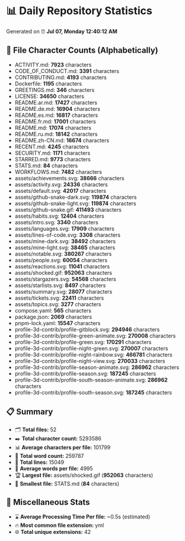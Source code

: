 # 📊 Daily Repository Statistics
Generated on ⏰ **Jul 07, Monday 12:40:12 AM**

## 📂 File Character Counts (Alphabetically)
- ACTIVITY.md: **7923** characters
- CODE_OF_CONDUCT.md: **3391** characters
- CONTRIBUTING.md: **4193** characters
- Dockerfile: **1195** characters
- GREETINGS.md: **346** characters
- LICENSE: **34650** characters
- README.ar.md: **17427** characters
- README.de.md: **16904** characters
- README.es.md: **16817** characters
- README.fr.md: **17001** characters
- README.md: **17074** characters
- README.ru.md: **18142** characters
- README.zh-CN.md: **16674** characters
- RECENT.md: **4245** characters
- SECURITY.md: **1171** characters
- STARRED.md: **9773** characters
- STATS.md: **84** characters
- WORKFLOWS.md: **7482** characters
- assets/achievements.svg: **38666** characters
- assets/activity.svg: **24336** characters
- assets/default.svg: **42017** characters
- assets/github-snake-dark.svg: **119874** characters
- assets/github-snake-light.svg: **119874** characters
- assets/github-snake.gif: **411493** characters
- assets/habits.svg: **12404** characters
- assets/intro.svg: **3340** characters
- assets/languages.svg: **17909** characters
- assets/lines-of-code.svg: **3308** characters
- assets/mine-dark.svg: **38492** characters
- assets/mine-light.svg: **38465** characters
- assets/notable.svg: **380267** characters
- assets/people.svg: **60054** characters
- assets/reactions.svg: **11041** characters
- assets/shocked.gif: **952063** characters
- assets/stargazers.svg: **54568** characters
- assets/starlists.svg: **8497** characters
- assets/summary.svg: **28077** characters
- assets/tickets.svg: **22411** characters
- assets/topics.svg: **3277** characters
- compose.yaml: **565** characters
- package.json: **2069** characters
- pnpm-lock.yaml: **15547** characters
- profile-3d-contrib/profile-gitblock.svg: **294946** characters
- profile-3d-contrib/profile-green-animate.svg: **270008** characters
- profile-3d-contrib/profile-green.svg: **170291** characters
- profile-3d-contrib/profile-night-green.svg: **270007** characters
- profile-3d-contrib/profile-night-rainbow.svg: **466781** characters
- profile-3d-contrib/profile-night-view.svg: **270033** characters
- profile-3d-contrib/profile-season-animate.svg: **286962** characters
- profile-3d-contrib/profile-season.svg: **187245** characters
- profile-3d-contrib/profile-south-season-animate.svg: **286962** characters
- profile-3d-contrib/profile-south-season.svg: **187245** characters

## 📋 Summary
- 🗂️ **Total files:** 52
- ✒️ **Total character count:** 5293586
- 📊 **Average characters per file:** 101799
- 📝 **Total word count:** 259787
- 🧾 **Total lines:** 15049
- 📐 **Average words per file:** 4995
- 🏆 **Largest file:** assets/shocked.gif (**952063** characters)
- 🥉 **Smallest file:** STATS.md (**84** characters)

## 🌟 Miscellaneous Stats
- ⌛ **Average Processing Time Per file:** ~0.5s (estimated)
- 🔥 **Most common file extension:** yml
- 🌐 **Total unique extensions:** 42

